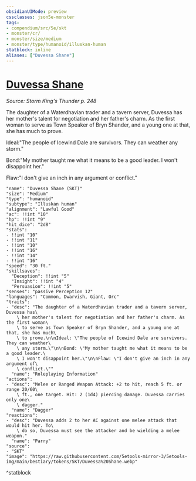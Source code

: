 ```yaml
---
obsidianUIMode: preview
cssclasses: json5e-monster
tags:
- compendium/src/5e/skt
- monster/cr/
- monster/size/medium
- monster/type/humanoid/illuskan-human
statblock: inline
aliases: ["Duvessa Shane"]
---
```

# [Duvessa Shane](Mechanics\bestiary\npc/duvessa-shane-skt.md)
*Source: Storm King's Thunder p. 248*  

The daughter of a Waterdhavian trader and a tavern server, Duvessa has her mother's talent for negotiation and her father's charm. As the first woman to serve as Town Speaker of Bryn Shander, and a young one at that, she has much to prove.

Ideal:"The people of Icewind Dale are survivors. They can weather any storm."

Bond:"My mother taught me what it means to be a good leader. I won't disappoint her."

Flaw:"I don't give an inch in any argument or conflict."

```statblock
"name": "Duvessa Shane (SKT)"
"size": "Medium"
"type": "humanoid"
"subtype": "Illuskan human"
"alignment": "Lawful Good"
"ac": !!int "10"
"hp": !!int "9"
"hit_dice": "2d8"
"stats":
- !!int "10"
- !!int "11"
- !!int "10"
- !!int "16"
- !!int "14"
- !!int "16"
"speed": "30 ft."
"skillsaves":
  "Deception": !!int "5"
  "Insight": !!int "4"
  "Persuasion": !!int "5"
"senses": "passive Perception 12"
"languages": "Common, Dwarvish, Giant, Orc"
"traits":
- "desc": "The daughter of a Waterdhavian trader and a tavern server, Duvessa has\
    \ her mother's talent for negotiation and her father's charm. As the first woman\
    \ to serve as Town Speaker of Bryn Shander, and a young one at that, she has much\
    \ to prove.\n\nIdeal: \"The people of Icewind Dale are survivors. They can weather\
    \ any storm.\"\n\nBond: \"My mother taught me what it means to be a good leader.\
    \ I won't disappoint her.\"\n\nFlaw: \"I don't give an inch in any argument of\
    \ conflict.\""
  "name": "Roleplaying Information"
"actions":
- "desc": "Melee or Ranged Weapon Attack: +2 to hit, reach 5 ft. or range 20/60\
    \ ft., one target. Hit: 2 (1d4) piercing damage. Duvessa carries only one\
    \ dagger."
  "name": "Dagger"
"reactions":
- "desc": "Duvessa adds 2 to her AC against one melee attack that would hit her. To\
    \ do so, Duvessa must see the attacker and be wielding a melee weapon."
  "name": "Parry"
"source":
- "SKT"
"image": "https://raw.githubusercontent.com/5etools-mirror-3/5etools-img/main/bestiary/tokens/SKT/Duvessa%20Shane.webp"
```
^statblock